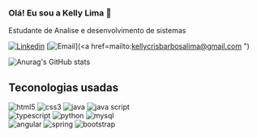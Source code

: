 ### Olá! Eu sou a Kelly Lima 🚀
Estudante de Analise e desenvolvimento de sistemas

[![Linkedin](https://img.shields.io/badge/LinkedIn-0077B5?style=for-the-badge&logo=linkedin&logoColor=white)](www.linkedin.com/in/kelly-cristina-barbosa)
[![Email](https://img.shields.io/badge/Gmail-D14836?style=for-the-badge&logo=gmail&logoColor=white)](<a href=mailto:kellycrisbarbosalima@gmail.com ")

![Anurag's GitHub stats](https://github-readme-stats.vercel.app/api?username=kelly-lima&show_icons=true&theme=tokyonight)

## Teconologias usadas

<div style="display: inline_block">
<img  alt="html5" src="https://img.shields.io/badge/HTML5-E34F26?style=for-the-badge&logo=html5&logoColor=white"/>
<img  alt="css3" src="https://img.shields.io/badge/CSS3-1572B6?style=for-the-badge&logo=css3&logoColor=white"/>
<img  alt="java" src="https://img.shields.io/badge/Java-ED8B00?style=for-the-badge&logo=java&logoColor=white"/>
<img  alt="java script" src="https://img.shields.io/badge/JavaScript-F7DF1E?style=for-the-badge&logo=javascript&logoColor=black"/>
<br>
<img  alt="typescript" src="https://img.shields.io/badge/TypeScript-007ACC?style=for-the-badge&logo=typescript&logoColor=white"/>
<img  alt="python" src="https://img.shields.io/badge/Python-14354C?style=for-the-badge&logo=python&logoColor=white"/>
<img  alt="mysql" src="https://img.shields.io/badge/MySQL-00000F?style=for-the-badge&logo=mysql&logoColor=white"/>
<br>
<img  alt="angular" src="https://img.shields.io/badge/Angular-DD0031?style=for-the-badge&logo=angular&logoColor=white"/>
<img  alt="spring" src="https://img.shields.io/badge/Spring-6DB33F?style=for-the-badge&logo=spring&logoColor=white"/>
<img  alt="bootstrap" src="https://img.shields.io/badge/Bootstrap-563D7C?style=for-the-badge&logo=bootstrap&logoColor=white"/>
</div>



